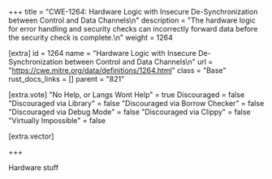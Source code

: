 +++
title = "CWE-1264: Hardware Logic with Insecure De-Synchronization between Control and Data Channels\n"
description = "The hardware logic for error handling and security checks can incorrectly forward data before the security check is complete.\n"
weight = 1264

[extra]
id = 1264
name = "Hardware Logic with Insecure De-Synchronization between Control and Data Channels\n"
url = "https://cwe.mitre.org/data/definitions/1264.html"
class = "Base"
rust_docs_links = []
parent = "821"

[extra.vote]
"No Help, or Langs Wont Help" = true
Discouraged = false
"Discouraged via Library" = false
"Discouraged via Borrow Checker" = false
"Discouraged via Debug Mode" = false
"Discouraged via Clippy" = false
"Virtually Impossible" = false

[extra.vector]

+++

Hardware stuff